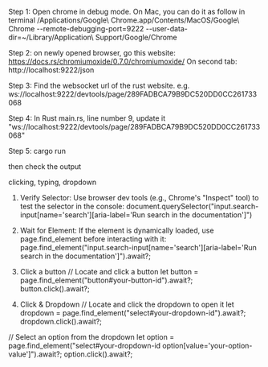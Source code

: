 Step 1: Open chrome in debug mode. On Mac, you can do it as follow in terminal
/Applications/Google\ Chrome.app/Contents/MacOS/Google\ Chrome --remote-debugging-port=9222 --user-data-dir=~/Library/Application\ Support/Google/Chrome 

Step 2: on newly opened browser, go this website: https://docs.rs/chromiumoxide/0.7.0/chromiumoxide/
On second tab: http://localhost:9222/json

Step 3: Find the websocket url of the rust website. e.g. ws://localhost:9222/devtools/page/289FADBCA79B9DC520DD0CC261733068

Step 4: In Rust main.rs, line number 9, update it "ws://localhost:9222/devtools/page/289FADBCA79B9DC520DD0CC261733068"

Step 5: cargo run

then check the output


clicking, typing, dropdown

1. Verify Selector: Use browser dev tools (e.g., Chrome's "Inspect" tool) to test the selector in the console:
document.querySelector("input.search-input[name='search'][aria-label='Run search in the documentation']")

2. Wait for Element: If the element is dynamically loaded, use page.find_element before interacting with it:
page.find_element("input.search-input[name='search'][aria-label='Run search in the documentation']").await?;

3. Click a button
// Locate and click a button
let button = page.find_element("button#your-button-id").await?;
button.click().await?;

4. Click & Dropdown
// Locate and click the dropdown to open it
let dropdown = page.find_element("select#your-dropdown-id").await?;
dropdown.click().await?;

// Select an option from the dropdown
let option = page.find_element("select#your-dropdown-id option[value='your-option-value']").await?;
option.click().await?;

